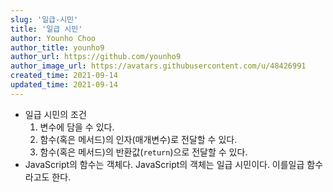 ```yaml
---
slug: '일급-시민'
title: '일급 시민'
author: Younho Choo
author_title: younho9
author_url: https://github.com/younho9
author_image_url: https://avatars.githubusercontent.com/u/48426991
created_time: 2021-09-14
updated_time: 2021-09-14
---
```


- 일급 시민의 조건
  1. 변수에 담을 수 있다.
  2. 함수(혹은 메서드)의 인자(매개변수)로 전달할 수 있다.
  3. 함수(혹은 메서드)의 반환값(`return`)으로 전달할 수 있다.
- JavaScript의 함수는 객체다. JavaScript의 객체는 일급 시민이다. 이를일급 함수라고도 한다.
